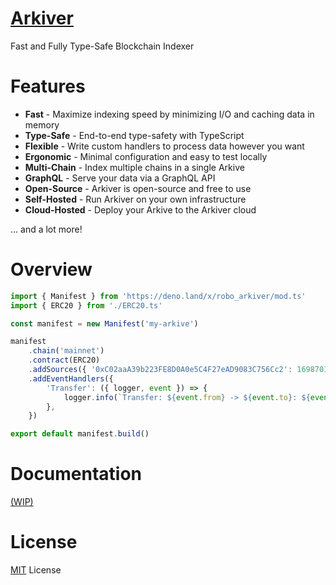 # [Arkiver](https://docs.arkiver.net)

Fast and Fully Type-Safe Blockchain Indexer

# Features

- **Fast** - Maximize indexing speed by minimizing I/O and caching data in
  memory
- **Type-Safe** - End-to-end type-safety with TypeScript
- **Flexible** - Write custom handlers to process data however you want
- **Ergonomic** - Minimal configuration and easy to test locally
- **Multi-Chain** - Index multiple chains in a single Arkive
- **GraphQL** - Serve your data via a GraphQL API
- **Open-Source** - Arkiver is open-source and free to use
- **Self-Hosted** - Run Arkiver on your own infrastructure
- **Cloud-Hosted** - Deploy your Arkive to the Arkiver cloud

... and a lot more!

# Overview

```typescript title="manifest.ts"
import { Manifest } from 'https://deno.land/x/robo_arkiver/mod.ts'
import { ERC20 } from './ERC20.ts'

const manifest = new Manifest('my-arkive')

manifest
	.chain('mainnet')
	.contract(ERC20)
	.addSources({ '0xC02aaA39b223FE8D0A0e5C4F27eAD9083C756Cc2': 16987011n })
	.addEventHandlers({
		'Transfer': ({ logger, event }) => {
			logger.info(`Transfer: ${event.from} -> ${event.to}: ${event.value}`)
		},
	})

export default manifest.build()
```

# Documentation

[(WIP)](https://docs.arkiver.net)

# License

[MIT](LICENSE) License
